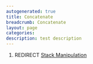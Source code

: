 ```yaml
---
autogenerated: true
title: Concatenate
breadcrumb: Concatenate
layout: page
categories: 
description: test description
---
```


1.  REDIRECT [Stack Manipulation](Stack_Manipulation)

